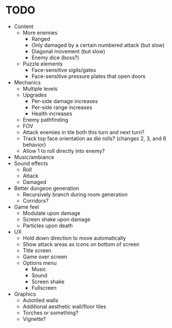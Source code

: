 # TODO

- Content
	- More enemies
		- Ranged
		- Only damaged by a certain numbered attack (but slow)
		- Diagonal movement (but slow)
		- Enemy dice (boss?)
	- Puzzle elements
		- Face-sensitive sigils/gates
		- Face-sensitive pressure plates that open doors
- Mechanics
	- Multiple levels
	- Upgrades
		- Per-side damage increases
		- Per-side range increases
		- Health increases
	- Enemy pathfinding
	- FOV
	- Attack enemies in tile both this turn and next turn?
	- Track top face orientation as die rolls? (changes 2, 3, and 6 behavior)
	- Allow 1 to roll directly into enemy?
- Music/ambiance
- Sound effects
	- Roll
	- Attack
	- Damaged
- Better dungeon generation
	- Recursively branch during room generation
	- Corridors?
- Game feel
	- Modulate upon damage
	- Screen shake upon damage
	- Particles upon death
- UX
	- Hold down direction to move automatically
	- Show attack areas as icons on bottom of screen
	- Title screen
	- Game over screen
	- Options menu
		- Music
		- Sound
		- Screen shake
		- Fullscreen
- Graphics
	- Autotiled walls
	- Additional aesthetic wall/floor tiles
	- Torches or something?
	- Vignette?
